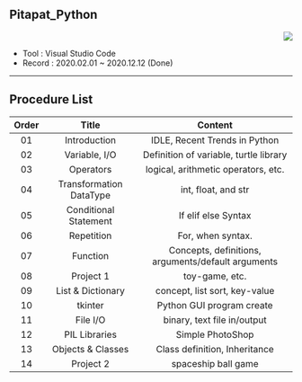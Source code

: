 ## Pitapat_Python

<div align="right"><a href="https://hits.seeyoufarm.com"/><img src="https://hits.seeyoufarm.com/api/count/incr/badge.svg?url=https://github.com/eona1301/Pitapat_Python"/></a></div>

- Tool : Visual Studio Code
- Record : 2020.02.01 ~ 2020.12.12 (Done)

---

## Procedure List

| Order |          Title          |                      Content                       |
| :---: | :---------------------: | :------------------------------------------------: |
|  01   |      Introduction       |           IDLE, Recent Trends in Python            |
|  02   |      Variable, I/O      |       Definition of variable, turtle library       |
|  03   |        Operators        |        logical, arithmetic operators, etc.         |
|  04   | Transformation DataType |                int, float, and str                 |
|  05   |  Conditional Statement  |                If elif else Syntax                 |
|  06   |       Repetition        |                 For, when syntax.                  |
|  07   |        Function         | Concepts, definitions, arguments/default arguments |
|  08   |        Project 1        |                   toy-game, etc.                   |
|  09   |   List & Dictionary     |           concept, list sort, key-value            |
|  10   |         tkinter         |             Python GUI program create              |
|  11   |        File I/O         |           binary, text file in/output              |
|  12   |      PIL Libraries      |                  Simple PhotoShop                  |
|  13   |    Objects & Classes    |           Class definition, Inheritance            |
|  14   |        Project 2        |                spaceship ball game                 |
